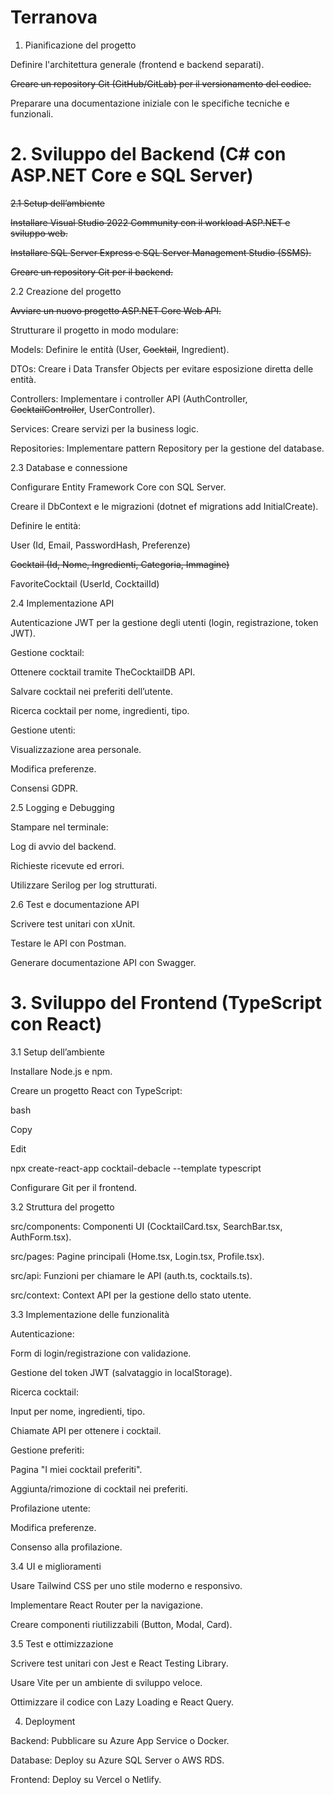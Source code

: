 # Terranova

1. Pianificazione del progetto


Definire l'architettura generale (frontend e backend separati).


~~Creare un repository Git (GitHub/GitLab) per il versionamento del codice.~~


Preparare una documentazione iniziale con le specifiche tecniche e funzionali.


# 2. Sviluppo del Backend (C# con ASP.NET Core e SQL Server)


~~2.1 Setup dell’ambiente~~


~~Installare Visual Studio 2022 Community con il workload ASP.NET e sviluppo web.~~


~~Installare SQL Server Express e SQL Server Management Studio (SSMS).~~


~~Creare un repository Git per il backend.~~


2.2 Creazione del progetto


~~Avviare un nuovo progetto ASP.NET Core Web API.~~


Strutturare il progetto in modo modulare:


Models: Definire le entità (User, ~~Cocktail~~, Ingredient).


DTOs: Creare i Data Transfer Objects per evitare esposizione diretta delle entità.


Controllers: Implementare i controller API (AuthController, ~~CocktailController~~, UserController).


Services: Creare servizi per la business logic.


Repositories: Implementare pattern Repository per la gestione del database.


2.3 Database e connessione


Configurare Entity Framework Core con SQL Server.


Creare il DbContext e le migrazioni (dotnet ef migrations add InitialCreate).


Definire le entità:


User (Id, Email, PasswordHash, Preferenze)


~~Cocktail (Id, Nome, Ingredienti, Categoria, Immagine)~~


FavoriteCocktail (UserId, CocktailId)


2.4 Implementazione API


Autenticazione JWT per la gestione degli utenti (login, registrazione, token JWT).


Gestione cocktail:


Ottenere cocktail tramite TheCocktailDB API.


Salvare cocktail nei preferiti dell’utente.


Ricerca cocktail per nome, ingredienti, tipo.


Gestione utenti:


Visualizzazione area personale.


Modifica preferenze.


Consensi GDPR.


2.5 Logging e Debugging


Stampare nel terminale:


Log di avvio del backend.


Richieste ricevute ed errori.


Utilizzare Serilog per log strutturati.


2.6 Test e documentazione API


Scrivere test unitari con xUnit.


Testare le API con Postman.


Generare documentazione API con Swagger.




# 3. Sviluppo del Frontend (TypeScript con React)


3.1 Setup dell’ambiente


Installare Node.js e npm.


Creare un progetto React con TypeScript:


bash


Copy


Edit


npx create-react-app cocktail-debacle --template typescript


Configurare Git per il frontend.


3.2 Struttura del progetto


src/components: Componenti UI (CocktailCard.tsx, SearchBar.tsx, AuthForm.tsx).


src/pages: Pagine principali (Home.tsx, Login.tsx, Profile.tsx).


src/api: Funzioni per chiamare le API (auth.ts, cocktails.ts).


src/context: Context API per la gestione dello stato utente.


3.3 Implementazione delle funzionalità


Autenticazione:


Form di login/registrazione con validazione.


Gestione del token JWT (salvataggio in localStorage).


Ricerca cocktail:


Input per nome, ingredienti, tipo.


Chiamate API per ottenere i cocktail.


Gestione preferiti:


Pagina "I miei cocktail preferiti".


Aggiunta/rimozione di cocktail nei preferiti.


Profilazione utente:


Modifica preferenze.


Consenso alla profilazione.


3.4 UI e miglioramenti


Usare Tailwind CSS per uno stile moderno e responsivo.


Implementare React Router per la navigazione.


Creare componenti riutilizzabili (Button, Modal, Card).


3.5 Test e ottimizzazione


Scrivere test unitari con Jest e React Testing Library.


Usare Vite per un ambiente di sviluppo veloce.


Ottimizzare il codice con Lazy Loading e React Query.


4. Deployment


Backend: Pubblicare su Azure App Service o Docker.


Database: Deploy su Azure SQL Server o AWS RDS.


Frontend: Deploy su Vercel o Netlify.
